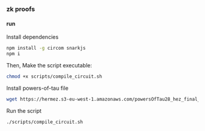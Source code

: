 ### zk proofs

#### run

Install dependencies

```bash
npm install -g circom snarkjs
npm i
```

Then, Make the script executable:

```bash
chmod +x scripts/compile_circuit.sh
```

Install powers-of-tau file

```bash
wget https://hermez.s3-eu-west-1.amazonaws.com/powersOfTau28_hez_final_10.ptau
```

Run the script
```bash
./scripts/compile_circuit.sh
```